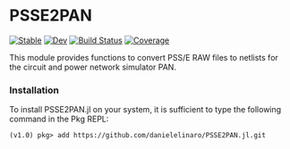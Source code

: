 # PSSE2PAN

[![Stable](https://img.shields.io/badge/docs-stable-blue.svg)](https://danielelinaro.github.io/PSSE2PAN.jl/stable/)
[![Dev](https://img.shields.io/badge/docs-dev-blue.svg)](https://danielelinaro.github.io/PSSE2PAN.jl/dev/)
[![Build Status](https://travis-ci.com/danielelinaro/PSSE2PAN.jl.svg?branch=main)](https://travis-ci.com/danielelinaro/PSSE2PAN.jl)
[![Coverage](https://codecov.io/gh/danielelinaro/PSSE2PAN.jl/branch/main/graph/badge.svg)](https://codecov.io/gh/danielelinaro/PSSE2PAN.jl)

This module provides functions to convert PSS/E RAW files to netlists for the circuit and power network simulator PAN.

### Installation

To install PSSE2PAN.jl on your system, it is sufficient to type the following command in the Pkg REPL:

`(v1.0) pkg> add https://github.com/danielelinaro/PSSE2PAN.jl.git`
